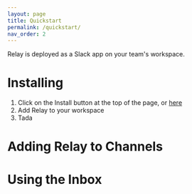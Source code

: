 ```yaml
---
layout: page
title: Quickstart
permalink: /quickstart/
nav_order: 2
---
```


Relay is deployed as a Slack app on your team's workspace.

# Installing

1. Click on the Install button at the top of the page, or [here](https://app.relay.fyi/slack/install)
2. Add Relay to your workspace
3. Tada

# Adding Relay to Channels

# Using the Inbox


